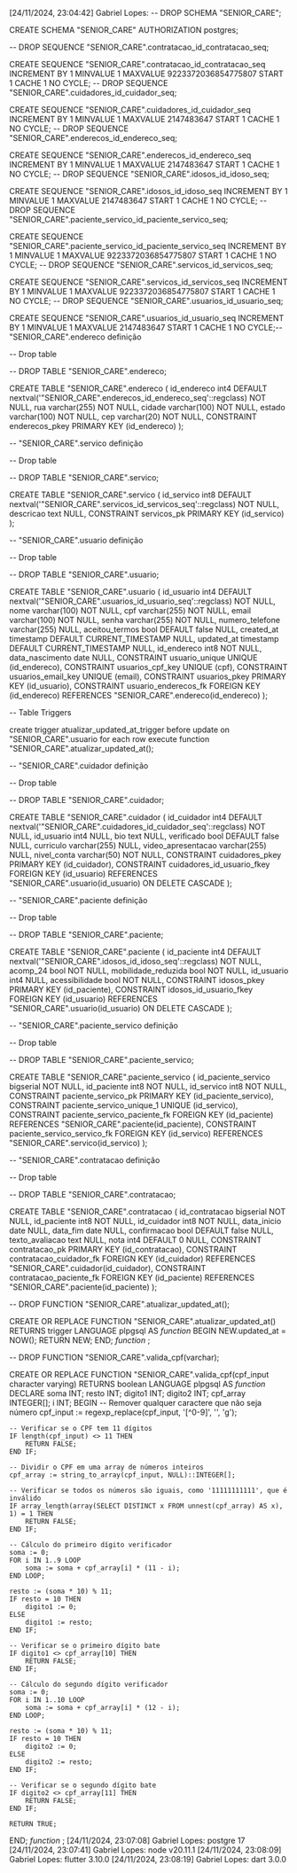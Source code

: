 [24/11/2024, 23:04:42] Gabriel Lopes: -- DROP SCHEMA "SENIOR_CARE";

CREATE SCHEMA "SENIOR_CARE" AUTHORIZATION postgres;

-- DROP SEQUENCE "SENIOR_CARE".contratacao_id_contratacao_seq;

CREATE SEQUENCE "SENIOR_CARE".contratacao_id_contratacao_seq
INCREMENT BY 1
MINVALUE 1
MAXVALUE 9223372036854775807
START 1
CACHE 1
NO CYCLE;
-- DROP SEQUENCE "SENIOR_CARE".cuidadores_id_cuidador_seq;

CREATE SEQUENCE "SENIOR_CARE".cuidadores_id_cuidador_seq
INCREMENT BY 1
MINVALUE 1
MAXVALUE 2147483647
START 1
CACHE 1
NO CYCLE;
-- DROP SEQUENCE "SENIOR_CARE".enderecos_id_endereco_seq;

CREATE SEQUENCE "SENIOR_CARE".enderecos_id_endereco_seq
INCREMENT BY 1
MINVALUE 1
MAXVALUE 2147483647
START 1
CACHE 1
NO CYCLE;
-- DROP SEQUENCE "SENIOR_CARE".idosos_id_idoso_seq;

CREATE SEQUENCE "SENIOR_CARE".idosos_id_idoso_seq
INCREMENT BY 1
MINVALUE 1
MAXVALUE 2147483647
START 1
CACHE 1
NO CYCLE;
-- DROP SEQUENCE "SENIOR_CARE".paciente_servico_id_paciente_servico_seq;

CREATE SEQUENCE "SENIOR_CARE".paciente_servico_id_paciente_servico_seq
INCREMENT BY 1
MINVALUE 1
MAXVALUE 9223372036854775807
START 1
CACHE 1
NO CYCLE;
-- DROP SEQUENCE "SENIOR_CARE".servicos_id_servicos_seq;

CREATE SEQUENCE "SENIOR_CARE".servicos_id_servicos_seq
INCREMENT BY 1
MINVALUE 1
MAXVALUE 9223372036854775807
START 1
CACHE 1
NO CYCLE;
-- DROP SEQUENCE "SENIOR_CARE".usuarios_id_usuario_seq;

CREATE SEQUENCE "SENIOR_CARE".usuarios_id_usuario_seq
INCREMENT BY 1
MINVALUE 1
MAXVALUE 2147483647
START 1
CACHE 1
NO CYCLE;-- "SENIOR_CARE".endereco definição

-- Drop table

-- DROP TABLE "SENIOR_CARE".endereco;

CREATE TABLE "SENIOR_CARE".endereco (
id_endereco int4 DEFAULT nextval('"SENIOR_CARE".enderecos_id_endereco_seq'::regclass) NOT NULL,
rua varchar(255) NOT NULL,
cidade varchar(100) NOT NULL,
estado varchar(100) NOT NULL,
cep varchar(20) NOT NULL,
CONSTRAINT enderecos_pkey PRIMARY KEY (id_endereco)
);

-- "SENIOR_CARE".servico definição

-- Drop table

-- DROP TABLE "SENIOR_CARE".servico;

CREATE TABLE "SENIOR_CARE".servico (
id_servico int8 DEFAULT nextval('"SENIOR_CARE".servicos_id_servicos_seq'::regclass) NOT NULL,
descricao text NULL,
CONSTRAINT servicos_pk PRIMARY KEY (id_servico)
);

-- "SENIOR_CARE".usuario definição

-- Drop table

-- DROP TABLE "SENIOR_CARE".usuario;

CREATE TABLE "SENIOR_CARE".usuario (
id_usuario int4 DEFAULT nextval('"SENIOR_CARE".usuarios_id_usuario_seq'::regclass) NOT NULL,
nome varchar(100) NOT NULL,
cpf varchar(255) NOT NULL,
email varchar(100) NOT NULL,
senha varchar(255) NOT NULL,
numero_telefone varchar(255) NULL,
aceitou_termos bool DEFAULT false NULL,
created_at timestamp DEFAULT CURRENT_TIMESTAMP NULL,
updated_at timestamp DEFAULT CURRENT_TIMESTAMP NULL,
id_endereco int8 NOT NULL,
data_nascimento date NULL,
CONSTRAINT usuario_unique UNIQUE (id_endereco),
CONSTRAINT usuarios_cpf_key UNIQUE (cpf),
CONSTRAINT usuarios_email_key UNIQUE (email),
CONSTRAINT usuarios_pkey PRIMARY KEY (id_usuario),
CONSTRAINT usuario_enderecos_fk FOREIGN KEY (id_endereco) REFERENCES "SENIOR_CARE".endereco(id_endereco)
);

-- Table Triggers

create trigger atualizar_updated_at_trigger before
update
on
"SENIOR_CARE".usuario for each row execute function "SENIOR_CARE".atualizar_updated_at();

-- "SENIOR_CARE".cuidador definição

-- Drop table

-- DROP TABLE "SENIOR_CARE".cuidador;

CREATE TABLE "SENIOR_CARE".cuidador (
id_cuidador int4 DEFAULT nextval('"SENIOR_CARE".cuidadores_id_cuidador_seq'::regclass) NOT NULL,
id_usuario int4 NULL,
bio text NULL,
verificado bool DEFAULT false NULL,
curriculo varchar(255) NULL,
video_apresentacao varchar(255) NULL,
nivel_conta varchar(50) NOT NULL,
CONSTRAINT cuidadores_pkey PRIMARY KEY (id_cuidador),
CONSTRAINT cuidadores_id_usuario_fkey FOREIGN KEY (id_usuario) REFERENCES "SENIOR_CARE".usuario(id_usuario) ON DELETE CASCADE
);

-- "SENIOR_CARE".paciente definição

-- Drop table

-- DROP TABLE "SENIOR_CARE".paciente;

CREATE TABLE "SENIOR_CARE".paciente (
id_paciente int4 DEFAULT nextval('"SENIOR_CARE".idosos_id_idoso_seq'::regclass) NOT NULL,
acomp_24 bool NOT NULL,
mobilidade_reduzida bool NOT NULL,
id_usuario int4 NULL,
acessibilidade bool NOT NULL,
CONSTRAINT idosos_pkey PRIMARY KEY (id_paciente),
CONSTRAINT idosos_id_usuario_fkey FOREIGN KEY (id_usuario) REFERENCES "SENIOR_CARE".usuario(id_usuario) ON DELETE CASCADE
);

-- "SENIOR_CARE".paciente_servico definição

-- Drop table

-- DROP TABLE "SENIOR_CARE".paciente_servico;

CREATE TABLE "SENIOR_CARE".paciente_servico (
id_paciente_servico bigserial NOT NULL,
id_paciente int8 NOT NULL,
id_servico int8 NOT NULL,
CONSTRAINT paciente_servico_pk PRIMARY KEY (id_paciente_servico),
CONSTRAINT paciente_servico_unique_1 UNIQUE (id_servico),
CONSTRAINT paciente_servico_paciente_fk FOREIGN KEY (id_paciente) REFERENCES "SENIOR_CARE".paciente(id_paciente),
CONSTRAINT paciente_servico_servico_fk FOREIGN KEY (id_servico) REFERENCES "SENIOR_CARE".servico(id_servico)
);

-- "SENIOR_CARE".contratacao definição

-- Drop table

-- DROP TABLE "SENIOR_CARE".contratacao;

CREATE TABLE "SENIOR_CARE".contratacao (
id_contratacao bigserial NOT NULL,
id_paciente int8 NOT NULL,
id_cuidador int8 NOT NULL,
data_inicio date NULL,
data_fim date NULL,
confirmacao bool DEFAULT false NULL,
texto_avaliacao text NULL,
nota int4 DEFAULT 0 NULL,
CONSTRAINT contratacao_pk PRIMARY KEY (id_contratacao),
CONSTRAINT contratacao_cuidador_fk FOREIGN KEY (id_cuidador) REFERENCES "SENIOR_CARE".cuidador(id_cuidador),
CONSTRAINT contratacao_paciente_fk FOREIGN KEY (id_paciente) REFERENCES "SENIOR_CARE".paciente(id_paciente)
);

-- DROP FUNCTION "SENIOR_CARE".atualizar_updated_at();

CREATE OR REPLACE FUNCTION "SENIOR_CARE".atualizar_updated_at()
RETURNS trigger
LANGUAGE plpgsql
AS $function$
BEGIN
NEW.updated_at = NOW();
RETURN NEW;
END;
$function$
;

-- DROP FUNCTION "SENIOR_CARE".valida_cpf(varchar);

CREATE OR REPLACE FUNCTION "SENIOR_CARE".valida_cpf(cpf_input character varying)
RETURNS boolean
LANGUAGE plpgsql
AS $function$
DECLARE
soma INT;
resto INT;
digito1 INT;
digito2 INT;
cpf_array INTEGER[];
i INT;
BEGIN
-- Remover qualquer caractere que não seja número
cpf_input := regexp_replace(cpf_input, '[^0-9]', '', 'g');

    -- Verificar se o CPF tem 11 dígitos
    IF length(cpf_input) <> 11 THEN
        RETURN FALSE;
    END IF;

    -- Dividir o CPF em uma array de números inteiros
    cpf_array := string_to_array(cpf_input, NULL)::INTEGER[];

    -- Verificar se todos os números são iguais, como '11111111111', que é inválido
    IF array_length(array(SELECT DISTINCT x FROM unnest(cpf_array) AS x), 1) = 1 THEN
        RETURN FALSE;
    END IF;

    -- Cálculo do primeiro dígito verificador
    soma := 0;
    FOR i IN 1..9 LOOP
        soma := soma + cpf_array[i] * (11 - i);
    END LOOP;

    resto := (soma * 10) % 11;
    IF resto = 10 THEN
        digito1 := 0;
    ELSE
        digito1 := resto;
    END IF;

    -- Verificar se o primeiro dígito bate
    IF digito1 <> cpf_array[10] THEN
        RETURN FALSE;
    END IF;

    -- Cálculo do segundo dígito verificador
    soma := 0;
    FOR i IN 1..10 LOOP
        soma := soma + cpf_array[i] * (12 - i);
    END LOOP;

    resto := (soma * 10) % 11;
    IF resto = 10 THEN
        digito2 := 0;
    ELSE
        digito2 := resto;
    END IF;

    -- Verificar se o segundo dígito bate
    IF digito2 <> cpf_array[11] THEN
        RETURN FALSE;
    END IF;

    RETURN TRUE;

END;
$function$
;
[24/11/2024, 23:07:08] Gabriel Lopes: postgre 17
[24/11/2024, 23:07:41] Gabriel Lopes: node v20.11.1
[24/11/2024, 23:08:09] Gabriel Lopes: flutter 3.10.0
[24/11/2024, 23:08:19] Gabriel Lopes: dart 3.0.0
